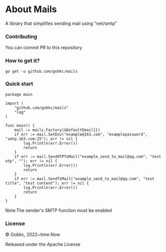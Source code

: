 # About Mails
A library that simplifies sending mail using "net/smtp"

### Contributing
You can commit PR to this repository

### How to get it?
````
go get -u github.com/gobkc/mails
````

### Quick start
````
package main

import (
	"github.com/gobkc/mails"
	"log"
)

func main() {
	mail := mails.Factory(&DefaultEmail{})
	if err := mail.SetEnv("example@163.com", "examplepassword", "smtp.163.com:25"); err != nil {
		log.Println(err.Error())
		return
	}
	if err := mail.SendOTPToMail("example_send_to_mail@qq.com", "test otp", ""); err != nil {
		log.Println(err.Error())
		return
	}
	if err := mail.SendToMail("example_send_to_mail@qq.com", "test title", "test content"); err != nil {
		log.Println(err.Error())
		return
	}
}
````

Note:The sender's SMTP function must be enabled

### License
© Gobkc, 2022~time.Now

Released under the Apache License